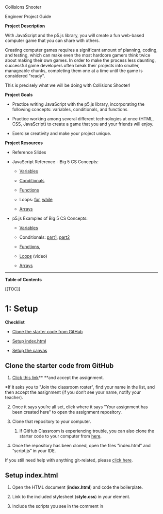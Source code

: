 Collisions Shooter

Engineer Project Guide

**Project Description**

With JavaScript and the p5.js library, you will create a fun web-based computer game that you can share with others.

Creating computer games requires a significant amount of planning, coding, and testing, which can make even the most hardcore gamers think twice about making their own games. In order to make the process less daunting, successful game developers often break their projects into smaller, manageable chunks, completing them one at a time until the game is considered "ready". 

This is precisely what we will be doing with Collisions Shooter!

**Project Goals**

* Practice writing JavaScript with the p5.js library, incorporating the following concepts: variables, conditionals, and functions. 

* Practice working among several different technologies at once (HTML, CSS, JavaScript) to create a game that you and your friends will enjoy.

* Exercise creativity and make your project unique. 

**Project Resources**

* Reference Slides

* JavaScript Reference - Big 5 CS Concepts: 

    * [Variables](https://www.w3schools.com/js/js_variables.asp)

    * [Conditionals](https://www.w3schools.com/js/js_if_else.asp) 

    * [Functions](https://www.w3schools.com/js/js_functions.asp) 

    * Loops: [for](https://www.w3schools.com/js/js_loop_for.asp), [while](https://www.w3schools.com/js/js_loop_while.asp)

    * [Arrays](https://www.w3schools.com/js/js_arrays.asp)

* p5.js Examples of Big 5 CS Concepts: 

    * [Variables](https://p5js.org/examples/data-variables.html)

    * Conditionals: [part1](https://p5js.org/examples/control-conditionals-1.html), [part2](https://p5js.org/examples/control-conditionals-2.html)

    * [Functions](https://p5js.org/examples/structure-functions.html),

    * [Loops](https://www.youtube.com/watch?v=cnRD9o6odjk) (video)

    * [Arrays](https://p5js.org/examples/arrays-array.html)

* * *


**Table of Contents**

[[TOC]]

# 1: Setup

**Checklist**

* [Clone the starter code from GitHub](#heading=h.y09qsfhxip8z)

* [Setup index.html](#heading=h.p8d3pgfsl006)

* [Setup the canvas](#heading=h.jeitpovtxegs)

## Clone the starter code from GitHub

1. [Click this link](https://classroom.github.com/a/Tyywf1zf)** **and accept the assignment. 

*If it asks you to "Join the classroom roster", find your name in the list, and then accept the assignment (if you don’t see your name, notify your teacher). 

2. Once it says you’re all set, click where it says "Your assignment has been created here" to open the assignment repository. 

3. Clone that repository to your computer.

    1. If GitHub Classroom is experiencing trouble, you can also clone the starter code to your computer from [here](https://github.com/CodeNextEngineersG2/g2-shooter-starter).

4. Once the repository has been cloned, open the files "index.html" and “script.js” in your IDE.

If you still need help with anything git-related, please [click here](https://drive.google.com/open?id=1lt3pC-S79k6pMGs5X8OgNX2ahPDP9Vg6Fu75IkkIcGY). 

## Setup index.html

1. Open the HTML document (**index.html**) and code the boilerplate. 

2. Link to the included stylesheet (**style.css**) in your <head> element.

3. Include the scripts you see in the comment in <script> tags at the bottom of your <body> element. 

Now that we have the basic elements and scripts ready, we can start adding elements more specific to our game.

1. Above the three script elements, create an <h1> element to give your page a visible "title" (not the same as the <title> element you placed in your <head>, which is more for the browser and search engine results). 

    1. The <h1> can have any content you like, but we’ll be using "Alien Defense" for the purpose of the guide. 

2. Beneath this, create an empty <div> element that will contain the p5 canvas. We are making a game, so we’ll give this <div> the id "game-screen", since that’s where the gameplay is going to appear. 

That is all we need to do with index.html for now. 

## Setup the canvas

Open **script.js** and have a look at the variables. 

Even simple games have many variables, since there is so much to keep track of at any given moment. We’ve organized the variables into "categories" to help us keep them in order. We’ll be using all of these variables soon. But for now we only want to setup our canvas. 

Let’s begin by writing our setup() function below the relevant comment (starting on line 43). 

First, read the comment. It gives us an idea of what setup() is supposed to do.

<table>
  <tr>
    <td>/*
 * setup()
 * This function is called once. Sets up the canvas, accesses HTML elements with
 * select(), and adds event listeners to those elements. Sets initial values of
 * variables by calling resetGame().
 */</td>
  </tr>
</table>


Again, we are only concerned with setting up the canvas for now. Try coding the next few steps on your own, based on the instructions, before looking ahead at the solution.

1. Let’s initialize the canvas with a width of 500px and a height of 400px. 

2. After that, we’ll set our canvas background to a dark color (since we’re making a "space" game for now, but you can change it later). 

3. The next step involves placing the canvas into the "game-screen" <div>. At the top of the script we see that there is already a gameScreen variable. That variable needs to refer to the <div> element we identified as “game-screen”. Do you remember how to access HTML elements by their ids? You need to use the select() function. 

4. Now that gameScreen holds a reference to the HTML element, we can place our canvas inside of it. Do you remember how to place one HTML element inside another in p5?

Be sure you have saved both index.html and script.js. 

Open index.html in your browser. There’s your game screen! You can change how it looks later.

**Congratulations for completing part 1! Be sure to save your work on your computer and push to GitHub.**

* * *


# 2: Create the Player’s Ship

![image alt text](image_0.gif)

**Checklist**

* [Initialize ship variables](#heading=h.b3jezfagnmgt)

* [Write drawShip() and draw() functions](#heading=h.upn7xrbt0zkc)

* [Implement ship movement controls and boundaries](#heading=h.uyddkwjo7h41)

## Initialize ship variables

It’s time to draw the player’s ship! Note that we will represent all game objects as circles so that collision detection will be easy to implement. 

Scroll to the top of **script.js** and have a look at the ship variables. Based on their names alone, what data do you think each variable will hold?

var shipDiameter;	→The diameter of the ship	

var shipX;		→The x position of the ship

var shipY;		→The y position of the ship

var shipSpeed;		→ The speed of the ship

var shipColor;		→ The color of the ship

Exactly what they say! This is why we need to be intentional when we name our variables. Even someone who is new to our program will be able to figure out how it works because we’re using good variable names. 

Scroll back to setup(). 

1. Initialize the ship variables: **shipColor**, **shipDiameter**, and **shipSpeed** to any values you like. 

    1. Note that the color should be an actual color (a good idea would be using hex values, such as "#ff0000" for red), while shipDiameter and shipSpeed can be any numbers you like. 

2. Initialize shipX and shipY so that the ship will appear at the bottom-center of the screen, like this:

![image alt text](image_1.png)

    2. First, initialize shipX by centering the ship along the x-axis. To do so, you need to incorporate the canvas’ [width](https://p5js.org/reference/#/p5/width). 

    3. Initializing shipY is a bit trickier. Try setting it to the [height](https://p5js.org/reference/#/p5/height) of the canvas for now. 

3. To test these values, draw an ellipse beneath the code you have so far, but still within setup().

4. Continue testing values for shipX and shipY until the ship appears in the bottom-center of the screen.

    4. Hint: Subtracting half of the ship’s diameter from the height of the canvas will move the ship up.

## Write drawShip() and draw() functions

Now that we know the ship is going to start in the right place, let’s write a drawShip() function. 

Scroll down to the drawShip() comment and read it.

<table>
  <tr>
    <td>/*
 * drawShip()
 * This function draws the player's ship. It also controls the ship's
 * x value by checking if the player is holding down the left or right keys.
 */</td>
  </tr>
</table>


We’ve already written some of this function already! 

1. Cut and paste the ellipse() call you wrote in setup and place it within this function. 

2. Also make sure the ship is the color you specified by adding a call to fill(shipColor) above the ellipse() call, just as you did in setup().

3. To make the ship appear now, we need to call drawShip() within the draw() function. That means we need to write the draw() function itself. draw() is a special function that is called automatically, over and over again in an endless loop.

Be sure to test your draw() and drawShip() functions before moving on. You should see your ship appear in the bottom-center of the screen. 

## Implement ship movement controls and boundaries

The ship is just sitting there being unresponsive. Let’s make it move! 

We want the ship to move left when the player holds down the left arrow key, and right when the player holds down the right arrow key. 

"Moving left" and “moving right” requires us to make adjustments to shipX, according to the canvas’ coordinates. We subtract from shipX to move the ship left, and add to shipX to move it right. 

![image alt text](image_2.png)

Head back to drawShip(). Let’s handle moving left first. 

1. Within this function, above the fill() line, add an if-statement that checks if the player is holding down the left arrow key. If the player is holding down LEFT_ARROW, we want to subtract shipSpeed from shipX. 

1. Save and refresh your browser. Press the left arrow key on your keyboard. What happens to your ship?

![image alt text](image_3.png)

The ship moves left, but it leaves a "trail" behind. Remember that draw() is repeatedly running in an endless loop. This means right now it’s calling drawShip() over and over. 

Puzzled? Here’s an explanation. When the program runs, it draws a ship at the location (shipX, shipY). When you press the left arrow key, shipX decreases by shipSpeed. Draw calls drawShip() again, which draws the ship at the new location, (shipX - shipSpeed, shipY). However, the "old ship" is still at (shipX, shipY) from the previous call to drawShip()! 

Therefore, we need to wipe the screen at the start of every draw() loop. That way, the "old ships" will be erased each time, giving us the illusion of motion (i.e., animation!). 

1. To wipe the screen each time through the draw() loop, call background([color]) on the first line of draw(). This "paints" the canvas whatever color you specify within background(). 

Test your game. No more trail! 

However, you might notice that when you hold the left arrow key long enough, the ship leaves the canvas (in video game terms, we’d say the ship is "off-screen"). 

We need to create a boundary on the left side of the canvas that the ship can’t go beyond. In other words, we want to subtract shipSpeed from shipX if the player is holding down the left arrow key AND shipX is greater than the left boundary of the screen. 

We have shipX, which represents the X location of the ship. But what value represents the left boundary of the canvas? Refer back to the canvas coordinates image once more. What value does the X axis have at the origin?  

1. Modify the if-statement within drawShip() such that it also checks if the ship’s X coordinate is beyond the left side of the canvas.

We see that your ship can no longer move off-screen - not the *entire *ship at least...

![image alt text](image_4.png)

The left-half of the ship is being cut off! 

1. Adjust drawShip()’s conditional statement such that the ship isn’t cut in half at the left edge of the screen.

    1. We’ve solved a very similar problem, only with shipY in setup(). 

    2. In this case, we want to move the ship to the *right*, and define that as the "actual" left boundary. 

Completing step 6 above should result in this happening when the ship is moved to the left-boundary of the canvas:

![image alt text](image_5.png)

Once you are satisfied with the ship’s left movement, let’s begin making it move right. 

Moving the ship to the right will be almost identical to how it moves left, with only minor differences:

* First, we will check if the player is holding down the right arrow key AND if the shipX is less than the width of the screen. 

* Then we will ADD shipSpeed to shipX.

1. In drawShip(), create an else-if-block that makes the ship move right when the right arrow key is pressed. 

    1. To move the ship using the right arrow key, we can follow the same steps for coding the left arrow key. Since we are checking for the right boundary instead of the left boundary, we can replace that value with the value for the right boundary.

    2. Since we already created an if statement for the left boundary check, we can use an else if statement for the right boundary check. This helps our program because if the first if statement has already been evaluated as "true" then the else-if statement will be skipped. We know that if we are pressing the left arrow key, the right arrow key is not being pressed, and vice versa.

Our ship is now fully animated, controllable, and it stays within the boundaries of the screen.

**Congratulations for completing part 2! Be sure to save your work on your computer and push to GitHub.**

* * *


# 3: Implement Ship’s Shooting Mechanic

![image alt text](image_6.gif)

**Checklist**

* [Plan the shooting mechanic](#heading=h.lspfgojfmx9v)

* [Draw the bullet](#heading=h.ybc2iy2z4d24)

* [Animate the bullet](#heading=h.4xmd5fgii817)

## Plan the shooting mechanic

Let’s make the ship shoot. Take a look at the bullet variables at the top of **script.js**.

<table>
  <tr>
    <td>// Bullet Variables
var bulletDiameter;
var bulletX;
var bulletY;</td>
  </tr>
</table>


There will only be one bullet, as indicated by the single x and y variables. 

Before we jump into programming, let’s plan how shooting will work in our game.

* The ship will shoot a bullet when the spacebar is pressed.

* We want the bullet to have a certain diameter. Thankfully we already have a variable that will hold that value (bulletDiameter). 

* Once fired, the bullet should start where the ship is (shipX, shipY).

* Then, the bullet should move up (bulletY -= some value) until it reaches the top of the screen (bulletY <= 0) OR hits an alien. In either case it will "disappear".

* Since we only have one bullet, the player is not allowed to shoot more than one at a time. If there is a bullet on-screen, the player cannot shoot another until the bullet contacts an alien or reaches the top of the screen. Therefore, we need some way to check if a bullet is currently on-screen so we can "lock" the ship’s cannon. 

It’s good that we took time to plan these mechanics before getting into the code. This will save us quite a bit of time while we’re programming, just like laying out and measuring the ingredients for a recipe saves us time while cooking! "A day in the library can save you a week in the laboratory", as the saying goes.  

## Draw the bullet

Let’s draw the bullet.

1. Within setup(), initialize the bulletDiameter variable to any value you like. Keep in mind that the bullet size directly impacts the difficulty of your game! 

We won’t initialize the bulletX and bulletY variables here because they are dependent on the location of the ship. 

The next part is special. Remember from our planning phase, we want the bullet to shoot when the spacebar is pressed. The first step of "shooting" will be placing the bullet exactly where the ship is located. 

Unlike the ship’s movement, we won’t use [keyIsDown()](https://p5js.org/reference/#/p5/keyIsDown) with shooting since we don’t want a rapid fire. Instead, we’ll write a separate [keyPressed()](https://p5js.org/reference/#/p5/keyPressed) function that takes care of this. 

Scroll to the keyPressed() comment and have a look.

<table>
  <tr>
    <td>/*
 * keyPressed()
 * This function runs automatically when the player presses the spacebar
 * (keyCode === 32). If they do, and a bullet is not currently being fired
 * ("shipShooting" variable is false), it positions the bullet relative to the
 * ship. Then it sets the "shipShooting" variable to "true", indicating a ship
 * bullet is currently being fired.
 */</td>
  </tr>
</table>


Here, the number 32 is the [ASCII](http://www.asciitable.com/) encoding for the spacebar. 

Also there’s some important new JavaScript syntax here. We use the [triple equals comparison operator](https://www.w3schools.com/jsref/jsref_operators.asp) (===) to check if the key being pressed is equal to the *number *32 as opposed to, say, the *string *"32". That is, the double equals comparison operator (==) only checks if the left and right have the same *value*, while the triple equals sign compares values and *types*, making it a more strict comparison operator (and p5 requires this kind of comparison for keyCodes). 

For example:

* 32 == "32" // true

* 32 === "32" // false

1. Write the keyPressed() function such that it if the spacebar is pressed, the bullet’s X and Y variables are set to the ship’s corresponding X and Y variables.

Now that we have a way for the ship’s bullet to appear where the ship is (i.e., when space is pressed), let’s actually draw the bullet. 

Scroll to the drawBullet() comment and take a look.

<table>
  <tr>
    <td>/*
 * drawBullet()
 * This function draws a bullet. It also checks to see if the bullet has hit
 * the alien. If it has, the alien is reset to the top-left of the screen
 * and the player earns a point. The alien also becomes faster (i.e., harder
 * to hit) each time it is hit by a bullet.
 */</td>
  </tr>
</table>


Most of this is irrelevant to us since we don’t have an alien or a scoring system yet. But we’ll definitely come back to this later. 

1. Write the drawBullet() function. For now, just call fill() and ellipse(). 

    1. Be sure to use the bulletX, bulletY, and bulletDiameter variables within the call to ellipse(). 

    2. The bullet can be any color you like.

    3. You can use noStroke() before the call to ellipse() if you want the bullet to appear as "pure energy" (i.e., no outline). 

A bit of programming logic comes next. Again, the ship has just one bullet. That means that when that bullet has already been shot, the ship can’t shoot again until the bullet hits an alien or goes off screen, in either case allowing the ship to reload and shoot again.

When the ship shoots a bullet, we can say the ship’s "shooting state" is true. Therefore, when spacebar is pressed, we set the game variable “shipShooting” to true, which should then allow draw() to draw the bullet by calling drawBullet().

If that sounds confusing, don’t worry. We’ll take it step by step. 

1. Initialize our shipShooting variable to false in setup() because the game starts off without the bullet having been shot yet. 

2. In the keyPressed() function, set the shipShooting variable to true when the spacebar has been pressed.

Now we want to draw the bullet on the screen. The draw() function does that for us. But we don’t want the bullet to *always *be on the screen. It should only appear when shipShooting is set to true. 

3. Beneath all the other code in draw(), add an if-block that calls drawBullet() when shipShooting is true.

Save and refresh your browser. Press the spacebar. 

![image alt text](image_7.png)

There’s the bullet! It isn’t moving but it’s certainly there. You can keep pressing space as you move the ship left and right and watch the bullet "teleport" to the ship’s location.

## Animate the bullet

Let’s animate the bullet now. Head back to drawBullet().

First, let’s make the bullet "go up" each time it is drawn in the draw() loop. What value do we need to change to make the bullet “go up”? 

Let’s experiment. 

1. Add the following to drawBullet().

<table>
  <tr>
    <td> function drawBullet() {
   //snip
   bulletY -= 10;
 }</td>
  </tr>
</table>


Save and refresh your browser. Press the spacebar. The bullet is moving! Great!

![image alt text](image_8.gif)

There are two problems with this, though. 

* Press the spacebar rapidly and you’ll nice that it "teleports" back to the ship rather than stay on its path to the top of the screen. 

* The bullet never stops moving up, even when it reaches the top of the screen. That is, the bullet is still moving, even off-screen, which is potentially a waste of our computer’s resources. We want the bullet to stop being drawn once it reaches the top of the screen.

Let’s solve the first problem by making it so that when we hit the spacebar, nothing happens unless the ship is not currently shooting a bullet. 

1. In keyPressed(), add an AND (&&) to the if-statement that also checks if the ship is NOT shooting a bullet.

    1. Hint: We already have a variable that represents if the ship is shooting. How would you check if that variable is false?

Save and try it out. Cool! 

However, you’ll notice that you are no longer allowed to fire any bullet beyond that first one. This is because, besides our within our setup() function, we never set shipShooting to false anywhere else in our code. Once shipShooting is set to true (when the spacebar is pressed) it remains that way forever. Oops! 

Let’s fix that by also fixing our second problem, which was that the bullet keeps going beyond the top of the screen.

Back in drawBullet(), we want to draw a bullet ONLY if the bullet itself is below the top of the screen. Once the bullet reaches the top of the screen, we set shipShooting to false, stopping draw() from calling drawBullet() (i.e., the bullet itself is no longer drawn) and allowing us to "reload" and shoot again.

2. Add an if-block to drawBullet() that wraps around all the code currently within that function. The if-statement itself should check if bulletY is not yet to the top of the screen. If so, we run all the code that actually draws the bullet.

    2. Hint: the top of the screen is 0, so we want to check if bulletY is greater than 0. 

3. Add an else-block below the if-block above, such that if the bullet has reached the top of the screen, we set shipShooting to false. 

The ship can now shoot! 

One very last thing. You might notice that the bullet begins at the *center *of the ship. Ideally, it would be better if the bullet started at the *top *of the ship, since that’s most likely where the cannon is located. Feel free to try solving this problem now, or come back to it later (see [this challenge](#heading=h.6b556ixnpmp0)).

**Congratulations for completing part 3! Be sure to save your work on your computer and push to GitHub.**

* * *


# 4: Create the Enemy ("Alien")

![image alt text](image_9.gif)

**Checklist**

* [Draw the alien](#heading=h.jwkjl2383weo)

* [Animate the alien](#heading=h.k8fsc7og3gl)

## Draw the alien

Now it’s time to add the alien to our game. Scroll to the top of **script.js** and take a look at the alien variables. 

<table>
  <tr>
    <td>// Alien Variables
var alienDiameter;
var alienX;
var alienY;
var alienVelocity;</td>
  </tr>
</table>


You’ll notice that the alien’s variables look almost exactly like the ship variables, except instead of "speed" we have “velocity”. What is the difference between these? We’ll find out in a second.

For now, let’s initialize the alien’s variables in our setup() function, beneath all the code already there. 

1. Initialize alienDiameter to any value you like (this determines the size of the alien, so be careful). 

2. Initialize alienVelocity to 10. You can change this later, so let’s just use 10 as a nice starting point.

For alienX and alienY, let’s say we want the alien to appear at the top-left corner of the screen when the game starts. What canvas coordinates represent the top-left corner? (0, 0)! 

However, we know that our alien, like everything else in the game, will be an ellipse. We’ve already seen that an ellipse’s X and Y coordinates are located at its center. That means placing an ellipse in the top-left corner (0, 0) will have this effect:

![image alt text](image_10.png)

So, just like with the ship, we need to offset the alien’s X and Y coordinates relative to its diameter. Note that this is a very similar problem to the one we faced when trying to position the ship! 

1. Within setup(), initialize shipX and shipY such that the entire alien appears at the top-left corner of the screen. 

Now we can actually draw the alien. Scroll until you see the drawAlien() comment and read it.

<table>
  <tr>
    <td>/*
 * drawAlien()
 * This function draws an alien. It also checks to see if the alien has touched
 * the player's ship. If it has, the function calls gameOver().
 */</td>
  </tr>
</table>


The "touches the player’s ship" part will be a bonus challenge you can complete later. For now, let’s just draw the alien without any animation. The alien can be any color you like. 

2. Complete drawAlien() such that it draws an ellipse() based on the alien’s X, Y, and diameter variables. 

    1. Be sure to make a call to fill() before calling ellipse() so the alien is drawn with the color you like.

3. Call drawAlien() in draw(), directly beneath drawShip() and before the code that checks if the ship is shooting. 

Save and refresh your browser. 

![image alt text](image_11.png)

Behold! An alien, ready to destroy planet Earth. Well, not quite yet!

## Animate the alien

Let’s make our alien move left and right automatically. 

Our alien will move in a very predictable manner. It will start by moving right. When it reaches the right-edge of the screen, it will move left. When it reaches the left-edge of the screen, it will move right, and so on and so forth. You can add other features to the alien’s movement (e.g., moving down, or moving less predictably) later! 

Head back to drawAlien(). Since we’ve already coded a very similar function for our ship, we can jump right in. 

1. Make the alien move right each time drawAlien() is called. You should do this in a single line of code.

    1. Hint: Try adding alienVelocity to alienX on the very first line of the function, above all other code there.

Save and refresh your browser. Great! 

![image alt text](image_12.gif)

The alien isn’t stopping, obviously. It proceeds directly off the canvas and off-screen! 

Instead, we want the alien to "bounce" off the right edge of the canvas. This means when the alien’s X value *is greater than or equal to* the width of the screen (minus half the diameter of the alien, to prevent that half from getting cut off at the right), we want to REVERSE the direction it is traveling in. 

Within drawAlien(), do the following:

1. Directly beneath the line of code you produced in step 1 above, and above the rest of the code in the function, write an if-block that checks if the alien’s X value is greater than or equal to the width of the canvas. The if-block won’t have any code just yet, only the if-statement itself.

2. Be sure to also account for half of the alien getting cut off at the right. 

    1. Hint: You’ll need to offset the width of the canvas by subtracting half of the alien’s diameter from it.

Now we need to ask ourselves what we mean by "reverse the alien’s direction". This is where velocity comes in. 

Speed is purely the change in distance of an object over time (e.g., miles per hour). You can’t have "negative speed" since you can’t have “negative distance” or “negative time” (speed = distance / time). Therefore, speed is always a positive number (think [absolute value](https://www.mathsisfun.com/numbers/absolute-value.html)) that expresses the magnitude of change and nothing else.  

[Velocity is more specific than speed](https://www.universetoday.com/89424/what-is-the-difference-between-speed-and-velocity/). Typically we define velocity as "speed in a certain direction", where “direction” for us will mean a positive or negative value. 

For example, if we want to move the alien right, we make alienX positive. If we want to move the alien left, we make alienX negative. A velocity of 0 means the alien isn’t moving at all. 

We initialized velocity to 10 in our setup() function. Based on this, what direction do you think the alien will start moving? To the right! And fairly quickly at that.

To make the alien move left at the same rate, we simply multiply the velocity by -1, which will give us -10. Want the alien to move right again? Multiply -10 by -1 and you get 10. 

1. Within the if-block you wrote in the last step, write code that reverses the alien’s direction of movement, based on its velocity. You should do this in one short statement. 

But how do we get it to "bounce" off the left wall? First, what would that condition look like? What are we checking for? If alienX is *less than or equal to* the left edge of the canvas, represented by the x-coordinate 0. 

So essentially we are going to reverse directions if EITHER of these cases are true:

* alienX is greater than or equal to the width of the canvas (minus half the diameter of the alien)

* alienX is less than or equal to 0 (minus half the diameter of the alien).

1. Complete the if-statement you wrote above such that it also checks if the alien is at or beyond the left side of the canvas.

    1. Hint: You will need to add an OR (II) to the if-statement. [Click here](https://www.w3schools.com/js/js_comparisons.asp) for a review of this and other operators.

Just in case you are wondering, we are checking for "less/greater than or equal to" instead of simply “equal to”  just because we want to account for situations where the alien might go slightly beyond either boundary of the screen (e.g., if the velocity is a very high number, it’s next step  might cause it to jump 50 pixels to the right of the canvas). 

You now have an alien that moves left and right across the screen! 

**Congratulations for completing part 4! Be sure to save your work on your computer and push to GitHub.**

* * *


# 5: Implement the Alien’s Shooting Mechanic

![image alt text](image_13.gif)

**Checklist**

* [Draw and animate the alien bullet](#heading=h.hkcbuppr2gt4)

* [Make the alien shoot randomly](#heading=h.ymgo5levrnlr)

## Draw and animate the alien bullet

This part will be the simplest of them all. We’ve already mastered the art of drawing and animating bullets on the canvas. All we need to do is make it happen automatically, since the alien will have its own "intelligence" if you can [suspend your disbelief](https://en.wikipedia.org/wiki/Suspension_of_disbelief) for a moment. 

Unlike the ship’s bullet, the alien’s bullet will be moving down instead of up. Otherwise, everything else will be roughly the same. 

Let’s first take a look at the alienBullet variables at the top of **script.js**. These should look very familiar! 

<table>
  <tr>
    <td>// Alien Bullet Variables
var alienBulletDiameter;
var alienBulletX;
var alienBulletY;</td>
  </tr>
</table>


Also take a look at the alienShooting variable under "Game Variables". Can you guess what this will be used for?

Head to setup().

1. Initialize alienBulletDiameter beneath the rest of the code within setup(). We want the alien’s bullet to be somewhat small (e.g., 15 pixels in diameter) or the game will be too hard. But really it’s up to you!

2. Initialize alienShooting to false, just as we did with shipShooting. 

Drawing and animating the alien’s bullets will be a lot more straightforward than it was for the ship. For one, we won’t need to check for keypresses. 

Find the comment for drawAlienBullet() and read it. 

<table>
  <tr>
    <td>/*
 * drawAlienBullet()
 * This function behaves much like drawBullet(), only it fires from the alien
 * and not the player's ship. If the bullet hits the player, it's game over.
 */</td>
  </tr>
</table>


We’ll cover "hits the player" later, since that involves collision detection. For now, let’s just draw the bullet. 

The code for this function will look almost identical to drawBullet(), with some key differences:

* We draw the alien’s bullet if alienBulletY is *less than the height* of the canvas (the ship’s bullet was drawn so long as it was greater than 0, or the top of the canvas). Why might this be? 

* We’re *adding *to alienBulletY, instead of subtracting as we did with the shipBulletY. Why? 

1. Complete drawAlienBullet() such that it draws the alien’s bullet if alienBulletY is less than the height of the canvas. You should also add 10 to alienBulletY each time this condition is met, which will allow the bullet to travel up.  

    1. Try to give the alien’s bullet a different color so you can distinguish it from the ship’s bullet! 

2. Be sure to also write an else-block that sets alienShooting to false (that is, when the alien’s bullet has surpassed the height of the screen, the alien is allowed to "reload" and shoot again). 

    2. Hint: Again, this code is roughly identical to the drawBullet() function you wrote before, so use that as a starting point. Just be mindful of the differences mentioned above! 

## Make the alien shoot randomly

Now head back to drawAlien(). As part of the alien’s animation cycle, it will also shoot a bullet. This means we’ll need to add code to this function that sets alienShooting to true if it is currently false… but it should only do so *randomly*.

Let’s say we want the alien to shoot a bullet about 25% of the times drawAlien() is called. One way to do this is through pseudorandom number generation.

Let’s try it. Add the following to drawAlien(), below all the code you already have there: 

<table>
  <tr>
    <td>function drawAlien() {
  //snip
  if(random(4) < 1 && !alienShooting) {

  }
}</td>
  </tr>
</table>


The [random()](https://p5js.org/reference/#/p5/random) function is built into p5. It can be called in several ways, but the way we called it here, it simply gives us a pseudorandom floating point number (in other words, a decimal value) between 0 and up to but not including the input. 

We say "pseudo" (pronounced “sudo”, Greek for “fake”) because the numbers are not actually random. Computers are by nature deterministic, and therefore incapable of behaving “randomly” without some external random force (e.g., a baby smashing keys on a keyboard). Instead, they generate a number that “seems” random based on algorithms. If you are interested in this, [check out this link](http://whatis.techtarget.com/definition/pseudo-random-number-generator-PRNG). Otherwise, it’s good enough to accept that the number is “random enough” for us. 

Our call to random() generates random floats between 0.0 and 3.999…9. Therefore, we have a 25% chance of generating a value less than 1 (0.0 to 0.999...9). This gives us the 25% chance we were looking for. Also, we’re making sure the alien is not currently shooting a bullet, just as we did with the ship. 

Now, within the if-block itself, we need to "teleport" the alienBullet to the alien’s current location, then set alienShooting to true. 

1. Within the if-block for drawAlien(), set the alien’s bullet to the alien’s location, and set alienShooting to true. 

Our final step is to call drawAlienBullet() in our draw() function, but only when alienShooting is true. Therefore, this will be exactly like how we called drawBullet() there.

1. Within draw(), beneath all the code there, create an if-block such that if alienShooting is true, drawAlienBullet() is called.

Save and test your work in the browser. The alien is trying to shoot you! Dodge the bullets as best you can, and also try to hit the alien.

**Congratulations for completing part 5! Be sure to save your work on your computer and push to GitHub.**

* * *


# 6: Implement Collision Detection

![image alt text](image_14.gif)

**Checklist**

* [Write the checkCollision() function](#heading=h.pqljj2ei2iv2)

* [Shoot the alien](#heading=h.wrg2mvdgxuij)

* [Write the resetAlien() function](#heading=h.ogfrhmbtm196)

* [Shoot the ship](#heading=h.yfy4srlikb6e)

* [Write the gameOver() function](#heading=h.1ud34280ey1)

## Write the checkCollision() function

Open **script.js** and scroll until you see the comment for a "checkCollision()" function.

<table>
  <tr>
    <td>/*
 * checkCollision(aX, aY, aD, bX, bY, bD)
 * This function first calculates the distance between two circles (a and b) based on
 * their X and Y values. Based on the distance value, the function returns
 * "true" if the circles are touching, and false otherwise.
 * Circles are considered touching if
 * (distance <= (circle a diameter + circle b diameter) / 2)
 */</td>
  </tr>
</table>


Writing this function will essentially be like "teaching" the program how to detect collisions. As usual with programming, we need to spell out even the simplest things! Doing so is good for us, though, since it allows us to reflect on what it even means for things to “touch”. Once we understand this, we become better equipped to learn more complex game mechanics!

A common strategy programmers use when encountering a problem like this is writing [pseudocode](http://www.unf.edu/~broggio/cop2221/2221pseu.htm) (there’s that word "pseudo" again). Pseudocode allows us to write programming logic quickly, without getting tripped up by syntactical details of any particular language. It’s essentially like writing a detailed outline, like you would before starting an essay for school. 

Here is an example pseudocode solution for this problem:

<table>
  <tr>
    <td>if a touching b
  return true
else
  return false</td>
  </tr>
</table>


Simple! 

But what do we mean by "[return](https://www.youtube.com/watch?v=qRnUBiTJ66Y)"? Functions in computer programming are a lot like functions in algebra. They can have many inputs, but only one output. In this case, my checkCollision() function will have six number inputs (aX, aY, aD, bX, bY, bD) and one boolean output (true or false). “Return”, in other words, is “spitting out” a boolean type output. That output is meaningless unless something else “receives” it. We’ll see where the output is “received” in a little bit.

Let’s translate our pseudocode into JavaScript! Beginning with the function declaration:

<table>
  <tr>
    <td>function checkCollision(aX, aY, aD, bX, bY, bD) {

}</td>
  </tr>
</table>


As you can see, this function accepts six arguments:

* aX, aY, and aD pertain to the X, Y and diameter of "circle a"

* bX, bY, and bD pertain to the X, Y, and diameter of "circle b". 

Note that, as with everything else we’ve done with circles in p5, X and Y pertain to the *center point *of a circle. This is important because p5 has a built-in function called [dist()](https://p5js.org/reference/#/p5/dist) that can give us the distance between two points in pixels. Here’s how we would use it in our checkCollision() function:

<table>
  <tr>
    <td> function checkCollision(aX, aY, aD, bX, bY, bD) {
   var distance = dist(aX, aY, bX, bY);
 }</td>
  </tr>
</table>


We just said that dist() gives us the distance between two points. But if we only used this value to determine if two circles are touching, they would only be considered touching if their center points (or "origins") touched! 

This is a really important concept. Let’s illustrate it a bit:

![image alt text](image_15.png)

In this graphic, we can clearly see that the two circles are touching. But their center points are *not *touching. So calculating the distance between the center points alone won’t tell us if the circles are touching.

However, this graphic also shows us that IF the distance between the center points (a) is *less than or equal to* the sum of the radiuses (r) of the circles, THEN the circles are touching. 

Sound familiar? This is the same thing you see in the comment:

<table>
  <tr>
    <td> * Circles are considered touching if
 * (distance <= (circle a diameter + circle b diameter) / 2)</td>
  </tr>
</table>


We’re using diameters instead of radiuses since that’s the information we’re given in our program. No problem, all we have to do is cut the sum in half to get the same result. Another way of writing this would be (circle a  diameter / 2) + (circle b diameter / 2). In our example we factored out the 2 but either way is fine. 

1. Complete checkCollision() such that if the two input circles are touching, the function returns true. Otherwise the function returns false.

## Shoot the alien

Now that we have collision detection, it’s time for some action-packed gameplay! This step is fairly deep so we’ll write most of it together. 

Scroll to the drawBullet() function and read the comment once more to get a sense of what it does.

<table>
  <tr>
    <td>/*
 * drawBullet()
 * This function draws a bullet. It also checks to see if the bullet has hit
 * the alien. If it has, the alien is reset to the top-left of the screen
 * and the player earns a point. The alien also becomes faster (i.e., harder
 * to hit) each time it is hit by a bullet.
 */</td>
  </tr>
</table>


Let’s start with the simplest thing: right now the bullet goes through the alien. We want it to stop animating when it hits the alien. 

The first thing we need to do, then, is determine if the bullet has hit the alien. Luckily we just wrote a function that will tell us this! Let’s call it. 

Insert the following on the first line of your drawBullet() function:

<table>
  <tr>
    <td>function drawBullet() {
  var hitAlien = checkCollision(alienX, alienY, alienDiameter, bulletX, bulletY, bulletDiameter); 
  //snip
}</td>
  </tr>
</table>


Based on how we wrote the checkCollision() function, the hitAlien variable will have a boolean value. This is why we made checkCollision() return true or false!

The next step is modifying the code that’s checking if the bullet should keep moving, so that it also checks if the bullet has not yet hit the alien:

<table>
  <tr>
    <td>function drawBullet() {
  var hitAlien = checkCollision(alienX, alienY, alienDiameter, bulletX, bulletY, bulletDiameter); 
  if(bulletY > 0 && !hitAlien) {
    //snip
  }
  //snip
}</td>
  </tr>
</table>


The ! in front of the hitAlien means NOT. It’s a shorter way of expressing hitAlien == false

With this, the bullet will continue moving so long as it has not reached the top of the canvas or hit the alien. But now we need to determine what should happen if the alien *is *hit. 

Let’s create an else-if block directly beneath the if-block, like this:

<table>
  <tr>
    <td>function drawBullet() {
  var hitAlien = checkCollision(alienX, alienY, alienDiameter, bulletX, bulletY, bulletDiameter); 
  if(bulletY > 0 && !hitAlien) {
    //snip
  }
  else if(hitAlien) {

  }
  else {
    shipShooting = false;
  }
}</td>
  </tr>
</table>


Based on this function’s comment, there are actually many things we want to do when the ship’s bullet hits the alien. A few of those things we’ll implement later. For now, let’s just do a few basic things:

* First, the alien should disappear and reappear at the top-left of the screen.

* Second, it should "move faster". But what does that mean? 

* Third, the player should be allowed to shoot again immediately. What variable is controlling the player’s ability to shoot again? 

Let’s try it like this:

<table>
  <tr>
    <td>else if(hitAlien) {
  resetAlien();
  alienVelocity++;
  shipShooting = false;
}</td>
  </tr>
</table>


Here’s how it works:

* First, we reset the alien by calling resetAlien(). Of course, we haven’t defined that function in our script yet, so we’ll need to do that soon.

* Second, we [increment](https://www.w3schools.com/jsref/jsref_operators.asp) alienVelocity. Remember, that variable represents how fast the alien is moving in a certain direction. 

    * But wait, if we increment alienVelocity and the alien is moving left (i.e., alienVelocity is negative), won’t that actually make it slow down? We’ll account for this in a split second, so hang tight.

* Last, we set shipShooting to false, which allows the player to shoot another bullet immediately after the alien has "died". 

## Write the resetAlien() function

Now let’s write resetAlien(). Scroll to the resetAlien() comment and have a read.

<table>
  <tr>
    <td>/*
 * resetAlien()
 * This function sets the alien to its original position at the top-left of
 * the screen. It also sets its velocity to its absolute value (so, if the
 * velocity was negative when it died, it becomes positive upon reset, making
 * it always start by moving to the right).
 */</td>
  </tr>
</table>


This is a very straightforward function. The tricky part will be setting velocity to its absolute value. Luckily, this easily done with p5’s [abs()](https://p5js.org/reference/#/p5/abs) function. 

1. Write the resetAlien() function, according to the instructions provided in the comment. 

    1. Hint: Refer to setup() to get the original values of alienX and alienY.

Setting the alien’s velocity to its absolute value actually solves the problem we had in drawBullet() with "incrementing a negative number". Since we increment alienVelocity *after *calling resetAlien(), we know we are always going to have a positive value at that point, making the increment work as intended. Cool!

It’s time to test the game! Save everything and open up the web page in your browser. Shoot the alien a few times (if you can!) and see what happens! Not only does he reset, but he gets faster each time he dies! Indeed, this is a formidable foe! Killing him only makes him stronger!

Note that if you’re very good at the game, you might notice it start glitching once the alien’s velocity reaches a really high number (or if you set the alien’s initial velocity to a really high number). Why do you think that is? What might you do to fix this glitch? You’ll have an opportunity to account for this on your own later. Just something to think about for now! 

## Shoot the ship

Time for the alien to fight back! 

Scroll to drawAlienBullet() and read the comment once more.

<table>
  <tr>
    <td>/*
 * drawAlienBullet()
 * This function behaves much like drawBullet(), only it fires from the alien
 * and not the player's ship. If the bullet hits the player, it's game over.
 */</td>
  </tr>
</table>


For now, let’s just add collision detection. To start, we’ll create a variable called "hitShip" that represents if the ship was hit. Then we’ll add that to the condition that determines if the alien’s bullet should continue moving or not. Sound familiar? 

1. Create a hitShip variable at the top of drawAlienBullet(), similar to how we created hitAlien in drawBullet(). 

    1. Be sure to place the correct arguments in the checkCollision() function. Namely, what are the two circles we are checking for a collision? 

2. Modify the condition in the if-block that determines if the alien’s bullet should continue animating, such that it also checks if the ship has not been hit. 

Finally, much like we did with drawBullet(), we need to create a condition for when the alien bullet actually hits the player’s ship. When this happens, we make a call to gameOver(), a function we will define next.

1. Within drawAlienBullet(), create an else-if block such that if hitShip is true, gameOver() is called.

## Write the gameOver() function

Scroll to the gameOver() function comment and read it. 

<table>
  <tr>
    <td>/*
 * gameOver()
 * This function stops the game from running and shows an alert telling the
 * player what their final score is. Finally it resets the game by calling
 * resetGame()
 */</td>
  </tr>
</table>


Some of what you see here will be implemented later. For now we just want this function to do two things:

* Create a "game over" alert message in the browser.

* Call setup() to return the game to its initial state.

As you can see, this is a very simple function.

1. Write the gameOver() function such that, when called, it creates a browser alert message (e.g., "Game over!") and then calls setup(). 

    1. [Here is some documentation](https://www.w3schools.com/jsref/met_win_alert.asp) on how to create an alert.

Save and refresh your browser. Watch what happens when the alien lands a shot on the ship!

With the completion of part 6, your game is now fully functional and might even be considered an [alpha version](https://upload.wikimedia.org/wikipedia/commons/0/07/Software_dev2.svg) at this point. Good work! 

Our final step will be adding a few finishing touches on the game to make it more enjoyable for players.

**Congratulations for completing part 6! Be sure to save your work on your computer and push to GitHub.**

* * *


# 7: Finishing Touches

![image alt text](image_16.gif)

**Checklist**

* [Setup score display in index.html](#heading=h.5jy2xbi4j5xt)

* [Initialize scoreDisplay and score variables in script.js](#heading=h.je2iscjht4b6)

* [Increment score when alien is shot](#heading=h.51e7ikyodpl1)

* [Write the resetGame() function](#heading=h.122f0y4xkjz6)

* [Modify draw() to check if game is running](#heading=h.m4gf3dfk3mai)

* [Modify gameOver() to call resetGame() instead of setup()](#heading=h.2kk4wiqj3hd7)

* [Modify keyPressed() to check if game is running](#heading=h.s9pgmy8qrbn)

## Setup score display in index.html

Let’s add a scoring system to our game. The scoring system will work like this:

* Points will be displayed on the page while the game is being played.

* Each time the player shoots the alien, a point is earned.

* Points will be reset to 0 when the player loses.

Open **index.html**. 

Within the empty "game-screen" <div>, we will create an <h2> element that will display the score to the player.

The <h2> element will be written like this:

* We will first have the word "Score:", which is just there to indicate what the number to the right of it means.

* We’ll then have an empty <span> element that will display the actual score as a number.

* The <span> will have the id "score-display". 

Add the following within your "game-screen" <div>:

<table>
  <tr>
    <td><div id="game-screen">
  <h2>Score: <span id="score-display”></span></h2>
</div></td>
  </tr>
</table>


Save and open the web page in your browser. You should now see the word "score", but no number next to it. Let’s fix that!

## Initialize scoreDisplay and score variables in script.js

Return to **script.js**. If you take a look at the variables beneath "Game Variables" at the top of the file, you’ll notice that a “score” variable already exists. Above that, under UI variables, you see another variable called “scoreDisplay”. We’ll need both for what we’re about to do.

Our first step will be to initialize these variables in setup(). Let’s begin with scoreDisplay. 

Immediately beneath the line where we place the canvas inside the game-screen <div>, we need to make it so our scoreDisplay variable has access to the score-display <span> element. Just as we did with the game-screen <div> element, we can use p5’s [select()](https://p5js.org/reference/#/p5/select) function. 

Insert the following: 

<table>
  <tr>
    <td>function setup() {
  // snip
  canvas.parent(gameScreen);
  scoreDisplay = select("#score-display");
  shipColor = "#00ff00";
  // snip
}</td>
  </tr>
</table>


Next, we want to initialize score to 0 when the game begins. We also want the <span> to display what the score is at this point. Insert these two lines at the end of setup():

<table>
  <tr>
    <td>function setup() {
  // snip
  score = 0;
  scoreDisplay.html(score);
}</td>
  </tr>
</table>


If you’re curious about how p5’s html() function works, [click here](https://p5js.org/reference/#/p5.Element/html). The short of it is that we are essentially setting the content of the <span> element (which we accessed through the select() function) to the value of the score variable.

Save and refresh your browser. There is a 0 next to the score label now. Great!

## Increment score when alien is shot

The final step to our scoring system will be to make it work! 

The player earns points when the ship’s bullet hits the alien. 

Therefore, we should head to drawBullet() and locate the block of code that executes when the player hits the alien, beginning with else if(hitAlien).

All we need to do here is add two lines of code: one that increments the score, and another that updates the score display. Based on work we’ve done so far, you already know how to increment a variable (++) as well as how to set an HTML element’s content to the value of the score variable (with the html() function). 

1. Within drawBullet(), add two lines of code to the very end of the function. The first line increments the score variable. The second line sets scoreDisplay to the value of the score variable. 

Save and refresh your browser. Hitting the alien should now earn you points! What’s more, when you die and the game resets, score should reset to 0. Great job!

## Write the resetGame() function

Our setup() function is rather bloated at this point. 

Also, we have gameOver() calling setup(), but there is really no need to access HTML elements (with the select() function) each time the player loses. In fact, this can actually slow down the performance of our game over time. 

Instead, we’d rather only call setup() once and create a separate function, resetGame(), that does all the rest of the variable initialization work. 

Scroll to the resetGame() comment and read it. 

<table>
  <tr>
    <td> /*
  * resetGame()
  * This function "resets the game" by initializing ship, alien, and game
  * variables.
  */</td>
  </tr>
</table>


1. First, declare the resetGame() function beneath this comment.

1. Within setup(), cut all code beneath **scoreDisplay = select("#score-display")**.

2. Paste this code inside resetGame().

3. At the end of resetGame(), initialize gameRunning to true (this is declared beneath "Game Variables" at the top of the file; you’ll why we need this in a second).  

1. Back in setup(), simply call resetGame() as the last line of that function.

## Modify draw() to check if game is running

Let’s modify the draw() function so that it doesn’t do anything unless the gameRunning() variable is true. This will prevent the game from running in situations where we might have other screens active (e.g., a ship select screen, a game over screen) or the game is paused (see [this challenge](#heading=h.qy10bfa6c9ay)).

1. Wrap all code inside the draw() function in an if-block, such that the code within only runs if the game is running (i.e., gameRunning is true).

## Modify gameOver() to call resetGame() instead of setup()

Second to last step! Here is what we’ll do to gameOver():

* At the start of this function, we should set gameRunning to false. It’s game over! 

* It would also be a good idea to let the player know what their final score is. 

* Finally, we should call resetGame() instead of setup() in order to make our game run smoother over time. 

1. Modify gameOver() such that all three tasks above are met. 

## Modify keyPressed() to check if game is running

Just to be safe, we want to make sure the spacebar only works when the game is running. This means the if-statement will now check for three things:

* If keyCode === 32 AND

* !shipShooting AND

* gameRunning

1. Modify keyPressed() such that the ship’s bullet is only fired if all three conditions above are met. 

You have completed all of the steps to create the base project! Now it’s time to add your own flavor, or try out one of the challenges we have prepared for you.

**Congratulations for completing part 7! Be sure to save your work on your computer and push to GitHub.**

* * *


# Challenges

Make a statement with your project by taking on one of the following challenges!

## Adjusted bullets

Currently, the ship’s bullet begins at its center. Make the bullet begin at the "top" of the ship instead! Do the same for the alien, only make its bullet begin at the bottom instead. 

## Approaching alien

To make things more hectic for the player, make the alien also move down each time it reaches the left or right edge of the canvas.

## Cooler ship, scarier alien

Make your ship and alien look more visually appealing by drawing on top of them. The trick will be making the additional drawings move with the characters themselves! 

## Pause key

Add a pause key to your game! When someone presses "p", for example, the game can pause or unpause. Hint: You’ll need to work with the gameRunning variable. 

It might even be a good idea to make the game begin paused so players aren’t caught off guard by the alien!

## Improved presentation

The web page containing the game is rather bland. Spice it up with HTML and CSS. Add eye-catching background images, slick fonts, and instructions for how to play your game. You might also explain some of the development process behind making the game, which would fit nicely into your portfolio! 

